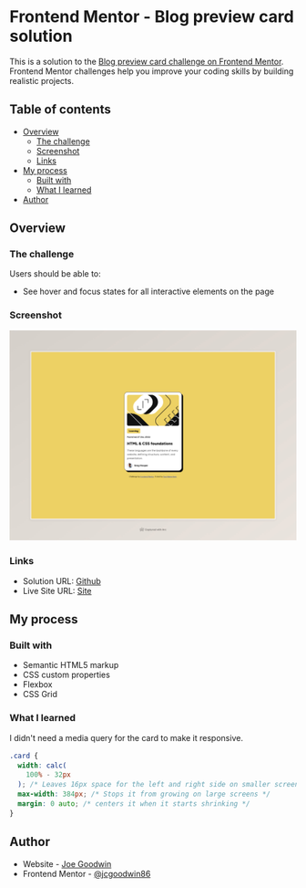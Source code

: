 # Frontend Mentor - Blog preview card solution

This is a solution to the [Blog preview card challenge on Frontend Mentor](https://www.frontendmentor.io/challenges/blog-preview-card-ckPaj01IcS). Frontend Mentor challenges help you improve your coding skills by building realistic projects.

## Table of contents

- [Overview](#overview)
  - [The challenge](#the-challenge)
  - [Screenshot](#screenshot)
  - [Links](#links)
- [My process](#my-process)
  - [Built with](#built-with)
  - [What I learned](#what-i-learned)
- [Author](#author)

## Overview

### The challenge

Users should be able to:

- See hover and focus states for all interactive elements on the page

### Screenshot

![](./screenshot.jpeg)

### Links

- Solution URL: [Github](https://github.com/jcgoodwin86/frontend-mentor-blog-preview-card)
- Live Site URL: [Site](https://kaleidoscopic-yeot-bac921.netlify.app/)

## My process

### Built with

- Semantic HTML5 markup
- CSS custom properties
- Flexbox
- CSS Grid

### What I learned

I didn't need a media query for the card to make it responsive.

```css
.card {
  width: calc(
    100% - 32px
  ); /* Leaves 16px space for the left and right side on smaller screens */
  max-width: 384px; /* Stops it from growing on large screens */
  margin: 0 auto; /* centers it when it starts shrinking */
}
```

## Author

- Website - [Joe Goodwin](https://www.jcgoodwin.com)
- Frontend Mentor - [@jcgoodwin86](https://www.frontendmentor.io/profile/jcgoodwin86)
